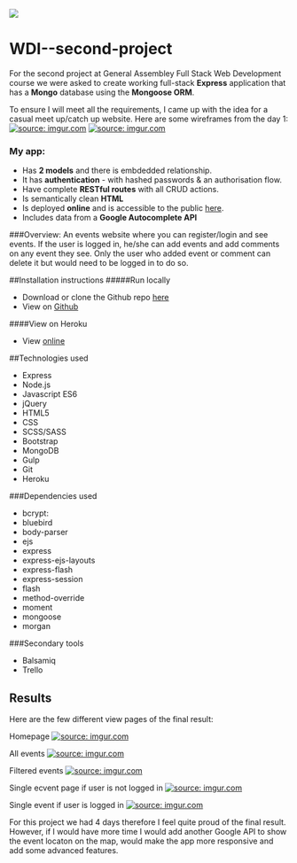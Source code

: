 ![](https://ga-dash.s3.amazonaws.com/production/assets/logo-9f88ae6c9c3871690e33280fcf557f33.png)

# WDI--second-project

For the second project at General Assembley Full Stack Web Development course we were asked to create working full-stack **Express** application that has a **Mongo** database using the **Mongoose ORM**.

To ensure I will meet all the requirements, I came up with the idea for a casual meet up/catch up website. Here are some wireframes from the day 1:
<a href="https://imgur.com/CEMgG9Q"><img src="https://i.imgur.com/CEMgG9Q.png" title="source: imgur.com" /></a>
<a href="https://imgur.com/TeNs5Ei"><img src="https://i.imgur.com/TeNs5Ei.png" title="source: imgur.com" /></a>

### My app:

* Has **2 models** and there is embdedded relationship.
* It has **authentication** - with hashed passwords & an authorisation flow.
* Have complete **RESTful routes** with all CRUD actions.
* Is semantically clean **HTML**
* Is deployed **online** and is accessible to the public [here](http://letsketchup.herokuapp.com/).
* Includes data from a **Google Autocomplete API**

###Overview:
An events website where you can register/login and see events. If the user is logged in, he/she can add events and add comments on any event they see. Only the user who added event or comment can delete it but would need to be logged in to do so.

##Installation instructions
#####Run locally
* Download or clone the Github repo [here](http://letsketchup.herokuapp.com/)
* View on [Github](https://github.com/RadvileDid/WDI--second-project)

####View on Heroku
* View [online](http://letsketchup.herokuapp.com/)

##Technologies used
* Express
* Node.js
* Javascript ES6
* jQuery
* HTML5
* CSS
* SCSS/SASS
* Bootstrap
* MongoDB
* Gulp
* Git
* Heroku

###Dependencies used
* bcrypt:
* bluebird
* body-parser
* ejs
* express
* express-ejs-layouts
* express-flash
* express-session
* flash
* method-override
* moment
* mongoose
* morgan

###Secondary tools
* Balsamiq
* Trello

## Results

Here are the few different view pages of the final result:

Homepage
<a href="https://imgur.com/t2L49F6"><img src="https://i.imgur.com/t2L49F6.png" title="source: imgur.com" /></a>

All events
<a href="https://imgur.com/wgh8n7u"><img src="https://i.imgur.com/wgh8n7u.png" title="source: imgur.com" /></a>

Filtered events
<a href="https://imgur.com/XlIuPob"><img src="https://i.imgur.com/XlIuPob.png" title="source: imgur.com" /></a>

Single ecvent page if user is not logged in
<a href="https://imgur.com/HP7L32s"><img src="https://i.imgur.com/HP7L32s.png" title="source: imgur.com" /></a>

Single event if user is logged in
<a href="https://imgur.com/W8Hlg4E"><img src="https://i.imgur.com/W8Hlg4E.png" title="source: imgur.com" /></a>

For this project we had 4 days therefore I feel quite proud of the final result. However, if I would have more time I would add another Google API to show the event locaton on the map, would make the app more responsive and add some advanced features.